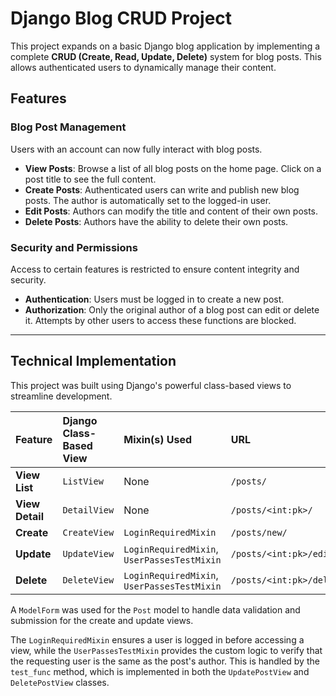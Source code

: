 # Django Blog CRUD Project

This project expands on a basic Django blog application by implementing a complete **CRUD (Create, Read, Update, Delete)** system for blog posts. This allows authenticated users to dynamically manage their content.

## Features

### Blog Post Management
Users with an account can now fully interact with blog posts.

* **View Posts**: Browse a list of all blog posts on the home page. Click on a post title to see the full content.
* **Create Posts**: Authenticated users can write and publish new blog posts. The author is automatically set to the logged-in user.
* **Edit Posts**: Authors can modify the title and content of their own posts.
* **Delete Posts**: Authors have the ability to delete their own posts.

### Security and Permissions
Access to certain features is restricted to ensure content integrity and security.

* **Authentication**: Users must be logged in to create a new post.
* **Authorization**: Only the original author of a blog post can edit or delete it. Attempts by other users to access these functions are blocked.

---

## Technical Implementation

This project was built using Django's powerful class-based views to streamline development.

| Feature       | Django Class-Based View | Mixin(s) Used                             | URL                             |
| :------------ | :---------------------- | :---------------------------------------- | :------------------------------ |
| **View List** | `ListView`              | None                                      | `/posts/`                       |
| **View Detail** | `DetailView`            | None                                      | `/posts/<int:pk>/`              |
| **Create** | `CreateView`            | `LoginRequiredMixin`                      | `/posts/new/`                   |
| **Update** | `UpdateView`            | `LoginRequiredMixin`, `UserPassesTestMixin` | `/posts/<int:pk>/edit/`         |
| **Delete** | `DeleteView`            | `LoginRequiredMixin`, `UserPassesTestMixin` | `/posts/<int:pk>/delete/`       |

A `ModelForm` was used for the `Post` model to handle data validation and submission for the create and update views.

The `LoginRequiredMixin` ensures a user is logged in before accessing a view, while the `UserPassesTestMixin` provides the custom logic to verify that the requesting user is the same as the post's author. This is handled by the `test_func` method, which is implemented in both the `UpdatePostView` and `DeletePostView` classes.
